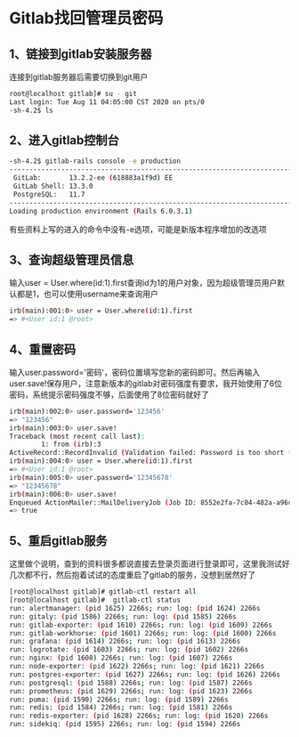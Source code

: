 # Gitlab找回管理员密码



## 1、链接到gitlab安装服务器

连接到gitlab服务器后需要切换到git用户

```sh
root@localhost gitlab]# su - git
Last login: Tue Aug 11 04:05:00 CST 2020 on pts/0
-sh-4.2$ ls
```



## 2、进入gitlab控制台

```sh
-sh-4.2$ gitlab-rails console -e production
--------------------------------------------------------------------------------
 GitLab:       13.2.2-ee (618883a1f9d) EE
 GitLab Shell: 13.3.0
 PostgreSQL:   11.7
--------------------------------------------------------------------------------
Loading production environment (Rails 6.0.3.1)
```

有些资料上写的进入的命令中没有-e选项，可能是新版本程序增加的改选项



## 3、查询超级管理员信息

输入user = User.where(id:1).first查询id为1的用户对象，因为超级管理员用户默认都是1，也可以使用username来查询用户

```sh
irb(main):001:0> user = User.where(id:1).first
=> #<User id:1 @root>
```



## 4、重置密码

输入user.password='密码'，密码位置填写您新的密码即可。然后再输入user.save!保存用户，注意新版本的gitlab对密码强度有要求，我开始使用了6位密码，系统提示密码强度不够，后面使用了8位密码就好了

```sh
irb(main):002:0> user.password='123456'
=> "123456"
irb(main):003:0> user.save!
Traceback (most recent call last):
        1: from (irb):3
ActiveRecord::RecordInvalid (Validation failed: Password is too short (minimum is 8 characters))
irb(main):004:0> user = User.where(id:1).first
=> #<User id:1 @root>
irb(main):005:0> user.password='12345678'
=> "12345678"
irb(main):006:0> user.save!
Enqueued ActionMailer::MailDeliveryJob (Job ID: 8552e2fa-7c04-482a-a96c-0a24b9c43569) to Sidekiq(mailers) with arguments: "DeviseMailer", "password_change", "deliver_now", {:args=>[#<GlobalID:0x00007fe5d52679e8 @uri=#<URI::GID gid://gitlab/User/1>>]}
=> true
```



## 5、重启gitlab服务

这里做个说明，查到的资料很多都说直接去登录页面进行登录即可，这里我测试好几次都不行，然后抱着试试的态度重启了gitlab的服务，没想到居然好了

```sh
[root@localhost gitlab]# gitlab-ctl restart all
[root@localhost gitlab]#  gitlab-ctl status
run: alertmanager: (pid 1625) 2266s; run: log: (pid 1624) 2266s
run: gitaly: (pid 1586) 2266s; run: log: (pid 1585) 2266s
run: gitlab-exporter: (pid 1610) 2266s; run: log: (pid 1609) 2266s
run: gitlab-workhorse: (pid 1601) 2266s; run: log: (pid 1600) 2266s
run: grafana: (pid 1614) 2266s; run: log: (pid 1613) 2266s
run: logrotate: (pid 1603) 2266s; run: log: (pid 1602) 2266s
run: nginx: (pid 1608) 2266s; run: log: (pid 1607) 2266s
run: node-exporter: (pid 1622) 2266s; run: log: (pid 1621) 2266s
run: postgres-exporter: (pid 1627) 2266s; run: log: (pid 1626) 2266s
run: postgresql: (pid 1588) 2266s; run: log: (pid 1587) 2266s
run: prometheus: (pid 1629) 2266s; run: log: (pid 1623) 2266s
run: puma: (pid 1590) 2266s; run: log: (pid 1589) 2266s
run: redis: (pid 1584) 2266s; run: log: (pid 1581) 2266s
run: redis-exporter: (pid 1628) 2266s; run: log: (pid 1620) 2266s
run: sidekiq: (pid 1595) 2266s; run: log: (pid 1594) 2266s
```

